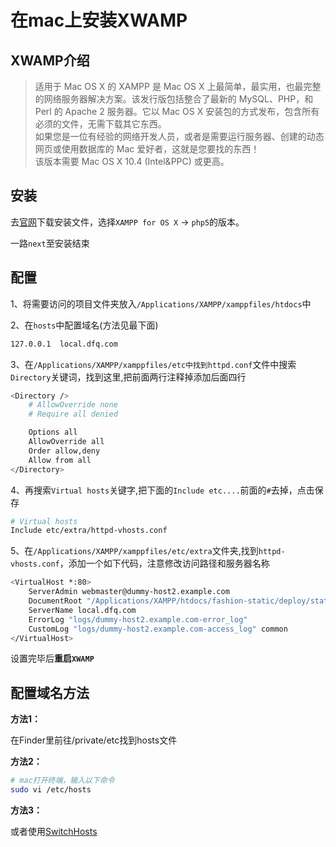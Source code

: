 # 在mac上安装XWAMP

## XWAMP介绍

> 适用于 Mac OS X 的 XAMPP 是 Mac OS X 上最简单，最实用，也最完整的网络服务器解决方案。该发行版包括整合了最新的 MySQL、PHP，和 Perl 的 Apache 2 服务器。它以 Mac OS X 安装包的方式发布，包含所有必须的文件，无需下载其它东西。<br>
 如果您是一位有经验的网络开发人员，或者是需要运行服务器、创建的动态网页或使用数据库的 Mac 爱好者，这就是您要找的东西！  <br>
 该版本需要 Mac OS X 10.4 (Intel&PPC) 或更高。

## 安装

 去[官网](https://www.apachefriends.org/download.html?xampp-macosx-1.7.3.dmg)下载安装文件，选择`XAMPP for OS X` -> `php5`的版本。

 一路`next`至安装结束

## 配置

1、将需要访问的项目文件夹放入`/Applications/XAMPP/xamppfiles/htdocs`中

2、在`hosts`中配置域名(方法见最下面)

``` bash
127.0.0.1  local.dfq.com
```

3、在`/Applications/XAMPP/xamppfiles/etc中找到httpd.conf`文件中搜索`Directory`关键词，找到这里,把前面两行注释掉添加后面四行

``` bash
<Directory />
    # AllowOverride none
    # Require all denied

    Options all
    AllowOverride all
    Order allow,deny
    Allow from all
</Directory>
```

4、再搜索`Virtual hosts`关键字,把下面的`Include etc....`前面的`#`去掉，点击保存

``` bash
# Virtual hosts
Include etc/extra/httpd-vhosts.conf
```

5、在`/Applications/XAMPP/xamppfiles/etc/extra`文件夹,找到`httpd-vhosts.conf`，添加一个如下代码，注意修改访问路径和服务器名称

``` bash
<VirtualHost *:80>
    ServerAdmin webmaster@dummy-host2.example.com
    DocumentRoot "/Applications/XAMPP/htdocs/fashion-static/deploy/static"
    ServerName local.dfq.com
    ErrorLog "logs/dummy-host2.example.com-error_log"
    CustomLog "logs/dummy-host2.example.com-access_log" common
</VirtualHost>
```

设置完毕后**重启`XWAMP`**

## 配置域名方法

**方法1：**

在Finder里前往/private/etc找到hosts文件

**方法2：**

``` bash
# mac打开终端，输入以下命令
sudo vi /etc/hosts
```

**方法3：**

或者使用[SwitchHosts](https://oldj.github.io/SwitchHosts/)
